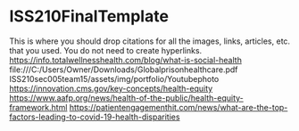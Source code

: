 # ISS210FinalTemplate
This is where you should drop citations for all the images, links, articles, etc. that you used. You do not need to create hyperlinks.
https://info.totalwellnesshealth.com/blog/what-is-social-health
file:///C:/Users/Owner/Downloads/Globalprisonhealthcare.pdf
ISS210sec005team15/assets/img/portfolio/Youtubephoto https://innovation.cms.gov/key-concepts/health-equity
https://www.aafp.org/news/health-of-the-public/health-equity-framework.html
https://patientengagementhit.com/news/what-are-the-top-factors-leading-to-covid-19-health-disparities 
